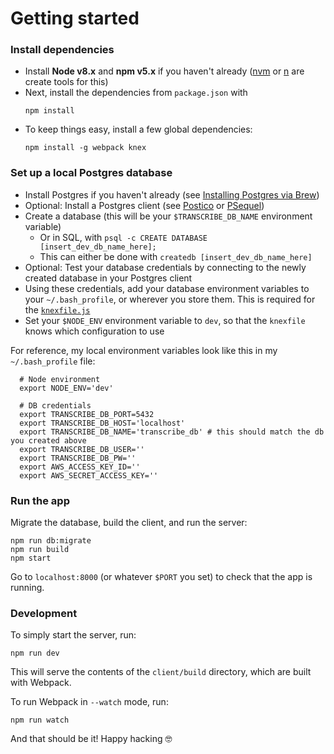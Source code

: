 # Getting started

### Install dependencies

- Install **Node v8.x** and **npm v5.x** if you haven't already ([nvm](https://github.com/creationix/nvm) or [n](https://github.com/tj/n) are create tools for this)
- Next, install the dependencies from `package.json` with
  ```
  npm install
  ```
- To keep things easy, install a few global dependencies:
  ```
  npm install -g webpack knex
  ```

### Set up a local Postgres database

- Install Postgres if you haven't already (see [Installing Postgres via Brew](https://gist.github.com/sgnl/609557ebacd3378f3b72))
- Optional: Install a Postgres client (see [Postico](https://eggerapps.at/postico/) or [PSequel](http://www.psequel.com/))
- Create a database (this will be your `$TRANSCRIBE_DB_NAME` environment variable)
  - Or in SQL, with `psql -c CREATE DATABASE [insert_dev_db_name_here];`
  - This can either be done with `createdb [insert_dev_db_name_here]`
- Optional: Test your database credentials by connecting to the newly created database in your Postgres client
- Using these credentials, add your database environment variables to your `~/.bash_profile`, or wherever you store them. This is required for the [`knexfile.js`](https://github.com/reichert621/kam/blob/master/server/db/knexfile.js)
- Set your `$NODE_ENV` environment variable to `dev`, so that the `knexfile` knows which configuration to use

For reference, my local environment variables look like this in my `~/.bash_profile` file:

```
  # Node environment
  export NODE_ENV='dev'

  # DB credentials
  export TRANSCRIBE_DB_PORT=5432
  export TRANSCRIBE_DB_HOST='localhost'
  export TRANSCRIBE_DB_NAME='transcribe_db' # this should match the db you created above
  export TRANSCRIBE_DB_USER=''
  export TRANSCRIBE_DB_PW=''
  export AWS_ACCESS_KEY_ID=''
  export AWS_SECRET_ACCESS_KEY=''
```

### Run the app

Migrate the database, build the client, and run the server:

```
npm run db:migrate
npm run build
npm start
```

Go to `localhost:8000` (or whatever `$PORT` you set) to check that the app is running.

### Development

To simply start the server, run:

```
npm run dev
```

This will serve the contents of the `client/build` directory, which are built with Webpack.

To run Webpack in `--watch` mode, run:

```
npm run watch
```

And that should be it! Happy hacking 🤓
